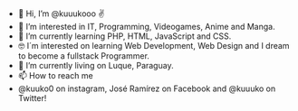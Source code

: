 - 👋 Hi, I’m @kuuukooo ✌
- 👀 I’m interested in IT, Programming, Videogames, Anime and Manga.
- 🌱 I’m currently learning PHP, HTML, JavaScript and CSS.
- 🤓 I´m interested on learning Web Development, Web Design and I dream to become a fullstack Programmer. 
- 💞️ I’m currently living on Luque, Paraguay.
- 📫 How to reach me
- @kuuko0 on instagram, José Ramírez on Facebook and @kuuuko on Twitter!

<!---
kuuukooo/kuuukooo is a ✨ special ✨ repository because its `README.md` (this file) appears on your GitHub profile.
You can click the Preview link to take a look at your changes.
--->
